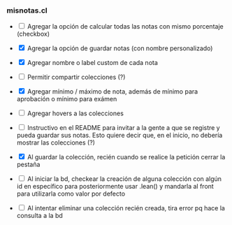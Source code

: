 ### misnotas.cl

- <input type="checkbox"> Agregar la opción de calcular todas las notas con mismo porcentaje (checkbox)

- <input type="checkbox" checked> Agregar la opción de guardar notas (con nombre personalizado)

- <input type="checkbox" checked> Agregar nombre o label custom de cada nota

- <input type="checkbox"> Permitir compartir colecciones (?)

- <input type="checkbox" checked> Agregar mínimo / máximo de nota, además de mínimo para aprobación o mínimo para exámen

- <input type="checkbox"> Agregar hovers a las colecciones

- <input type="checkbox"> Instructivo en el README para invitar a la gente a que se registre y pueda guardar sus notas. Esto quiere decir que, en el inicio, no debería mostrar las colecciones (?)

- <input type="checkbox" checked> Al guardar la colección, recién cuando se realice la petición cerrar la pestaña

- <input type="checkbox"> Al iniciar la bd, checkear la creación de alguna colección con algún id en específico para posteriormente usar .lean() y mandarla al front para utilizarla como valor por defecto

- <input type="checkbox"> Al intentar eliminar una colección recién creada, tira error pq hace la consulta a la bd
